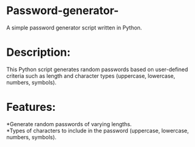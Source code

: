 # Password-generator-
A simple password generator script written in Python.

# Description:
This Python script generates random passwords based on user-defined criteria such as length and character types (uppercase, lowercase, numbers, symbols).

# Features:
*Generate random passwords of varying lengths.<br>
*Types of characters to include in the password (uppercase, lowercase, numbers, symbols).
